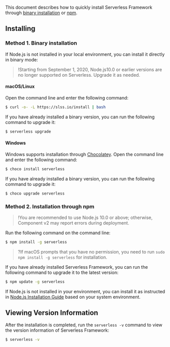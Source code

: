 This document describes how to quickly install Serverless Framework through [binary installation](#binary) or [npm](#npm).

## Installing
<span id="binary"></span>
### Method 1. Binary installation

If Node.js is not installed in your local environment, you can install it directly in binary mode:
>!Starting from September 1, 2020, Node.js10.0 or earlier versions are no longer supported on Serverless. Upgrade it as needed.

#### macOS/Linux 

Open the command line and enter the following command:
```sh
$ curl -o- -L https://slss.io/install | bash
```

If you have already installed a binary version, you can run the following command to upgrade it:
```sh
$ serverless upgrade
```

#### Windows 

Windows supports installation through [Chocolatey](https://chocolatey.org/). Open the command line and enter the following command:

```sh
$ choco install serverless
```
If you have already installed a binary version, you can run the following command to upgrade it:
```sh
$ choco upgrade serverless
```

<span id="npm"></span>
### Method 2. Installation through npm
>!You are recommended to use Node.js 10.0 or above; otherwise, Component v2 may report errors during deployment.

Run the following command on the command line:
```sh
$ npm install -g serverless
```
>?If macOS prompts that you have no permission, you need to run `sudo npm install -g serverless` for installation.

If you have already installed Serverless Framework, you can run the following command to upgrade it to the latest version:
```sh
$ npm update -g serverless
```

If Node.js is not installed in your environment, you can install it as instructed in [Node.js Installation Guide](https://nodejs.org/zh-cn/download/) based on your system environment.



## Viewing Version Information
After the installation is completed, run the `serverless -v` command to view the version information of Serverless Framework:
```sh
$ serverless -v
```



